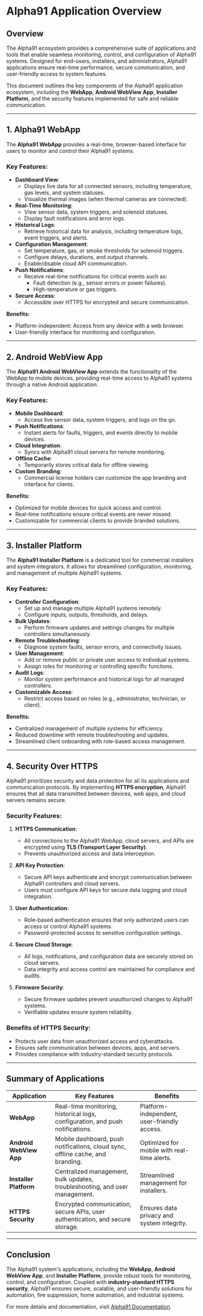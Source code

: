 # **Alpha91 Application Overview**

## **Overview**
The Alpha91 ecosystem provides a comprehensive suite of applications and tools that enable seamless monitoring, control, and configuration of Alpha91 systems. Designed for end-users, installers, and administrators, Alpha91 applications ensure real-time performance, secure communication, and user-friendly access to system features.

This document outlines the key components of the Alpha91 application ecosystem, including the **WebApp**, **Android WebView App**, **Installer Platform**, and the security features implemented for safe and reliable communication.

---

## **1. Alpha91 WebApp**
The **Alpha91 WebApp** provides a real-time, browser-based interface for users to monitor and control their Alpha91 systems.

### **Key Features:**
- **Dashboard View**:
   - Displays live data for all connected sensors, including temperature, gas levels, and system statuses.
   - Visualize thermal images (when thermal cameras are connected).
- **Real-Time Monitoring**:
   - View sensor data, system triggers, and solenoid statuses.
   - Display fault notifications and error logs.
- **Historical Logs**:
   - Retrieve historical data for analysis, including temperature logs, event triggers, and alerts.
- **Configuration Management**:
   - Set temperature, gas, or smoke thresholds for solenoid triggers.
   - Configure delays, durations, and output channels.
   - Enable/disable cloud API communication.
- **Push Notifications**:
   - Receive real-time notifications for critical events such as:
     - Fault detection (e.g., sensor errors or power failures).
     - High-temperature or gas triggers.
- **Secure Access**:
   - Accessible over HTTPS for encrypted and secure communication.

**Benefits:**
- Platform-independent: Access from any device with a web browser.
- User-friendly interface for monitoring and configuration.

---

## **2. Android WebView App**
The **Alpha91 Android WebView App** extends the functionality of the WebApp to mobile devices, providing real-time access to Alpha91 systems through a native Android application.

### **Key Features:**
- **Mobile Dashboard**:
   - Access live sensor data, system triggers, and logs on the go.
- **Push Notifications**:
   - Instant alerts for faults, triggers, and events directly to mobile devices.
- **Cloud Integration**:
   - Syncs with Alpha91 cloud servers for remote monitoring.
- **Offline Cache**:
   - Temporarily stores critical data for offline viewing.
- **Custom Branding**:
   - Commercial license holders can customize the app branding and interface for clients.

**Benefits:**
- Optimized for mobile devices for quick access and control.
- Real-time notifications ensure critical events are never missed.
- Customizable for commercial clients to provide branded solutions.

---

## **3. Installer Platform**
The **Alpha91 Installer Platform** is a dedicated tool for commercial installers and system integrators. It allows for streamlined configuration, monitoring, and management of multiple Alpha91 systems.

### **Key Features:**
- **Controller Configuration**:
   - Set up and manage multiple Alpha91 systems remotely.
   - Configure inputs, outputs, thresholds, and delays.
- **Bulk Updates**:
   - Perform firmware updates and settings changes for multiple controllers simultaneously.
- **Remote Troubleshooting**:
   - Diagnose system faults, sensor errors, and connectivity issues.
- **User Management**:
   - Add or remove public or private user access to individual systems.
   - Assign roles for monitoring or controlling specific functions.
- **Audit Logs**:
   - Monitor system performance and historical logs for all managed controllers.
- **Customizable Access**:
   - Restrict access based on roles (e.g., administrator, technician, or client).

**Benefits:**
- Centralized management of multiple systems for efficiency.
- Reduced downtime with remote troubleshooting and updates.
- Streamlined client onboarding with role-based access management.

---

## **4. Security Over HTTPS**
Alpha91 prioritizes security and data protection for all its applications and communication protocols. By implementing **HTTPS encryption**, Alpha91 ensures that all data transmitted between devices, web apps, and cloud servers remains secure.

### **Security Features:**
1. **HTTPS Communication**:
   - All connections to the Alpha91 WebApp, cloud servers, and APIs are encrypted using **TLS (Transport Layer Security)**.
   - Prevents unauthorized access and data interception.

2. **API Key Protection**:
   - Secure API keys authenticate and encrypt communication between Alpha91 controllers and cloud servers.
   - Users must configure API keys for secure data logging and cloud integration.

3. **User Authentication**:
   - Role-based authentication ensures that only authorized users can access or control Alpha91 systems.
   - Password-protected access to sensitive configuration settings.

4. **Secure Cloud Storage**:
   - All logs, notifications, and configuration data are securely stored on cloud servers.
   - Data integrity and access control are maintained for compliance and audits.

5. **Firmware Security**:
   - Secure firmware updates prevent unauthorized changes to Alpha91 systems.
   - Verifiable updates ensure system reliability.

### **Benefits of HTTPS Security:**
- Protects user data from unauthorized access and cyberattacks.
- Ensures safe communication between devices, apps, and servers.
- Provides compliance with industry-standard security protocols.

---

## **Summary of Applications**
| **Application**         | **Key Features**                                                                 | **Benefits**                                |
|-------------------------|---------------------------------------------------------------------------------|--------------------------------------------|
| **WebApp**              | Real-time monitoring, historical logs, configuration, and push notifications.    | Platform-independent, user-friendly access.|
| **Android WebView App** | Mobile dashboard, push notifications, cloud sync, offline cache, and branding.   | Optimized for mobile with real-time alerts.|
| **Installer Platform**  | Centralized management, bulk updates, troubleshooting, and user management.      | Streamlined management for installers.     |
| **HTTPS Security**      | Encrypted communication, secure APIs, user authentication, and secure storage.   | Ensures data privacy and system integrity. |

---

## **Conclusion**
The Alpha91 system's applications, including the **WebApp**, **Android WebView App**, and **Installer Platform**, provide robust tools for monitoring, control, and configuration. Coupled with **industry-standard HTTPS security**, Alpha91 ensures secure, scalable, and user-friendly solutions for automation, fire suppression, home automation, and industrial systems.

For more details and documentation, visit [Alpha91 Documentation](#).
